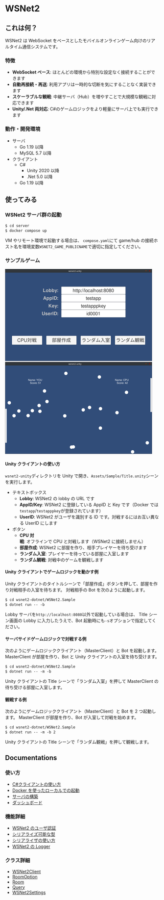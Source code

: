 # WSNet2

## これは何？

WSNet2 は WebSocket をベースとしたモバイルオンラインゲーム向けのリアルタイム通信システムです。

### 特徴

- **WebSocket ベース**: ほとんどの環境から特別な設定なく接続することができます
- **自動再接続・再送**: 利用アプリは一時的な切断を気にすることなく実装できます
- **スケーラブルな観戦**: 中継サーバ（Hub）を増やすことで大規模な観戦に対応できます
- **Unity/.Net 両対応**: C#のゲームロジックをより軽量にサーバ上でも実行できます

### 動作・開発環境

- サーバ
  - Go 1.19 以降
  - MySQL 5.7 以降
- クライアント
  - C#
    - Unity 2020 以降
    - .Net 5.0 以降
  - Go 1.19 以降

## 使ってみる

### WSNet2 サーバ群の起動

```shell
$ cd server
$ docker compose up
```

VM やリモート環境で起動する場合は、
`compose.yaml`にて game/hub の接続ホスト名を環境変数`WSNET2_GAME_PUBLICNAME`で適切に指定してください。

### サンプルゲーム

![Titleシーン](_doc/sample_title_s.png)
![Gameシーン](_doc/sample_game_s.png)

#### Unity クライアントの使い方

`wsnet2-unity`ディレクトリを Unity で開き、`Assets/Sample/Title.unity`シーンを実行します。

- テキストボックス
  - **Lobby**: WSNet2 の lobby の URL です
  - **AppID/Key**: WSNet2 に登録している AppID と Key です（Docker では`testapp`/`testapppkey`が登録されています）
  - **UserID**: WSNet2 がユーザを識別する ID です。対戦するにはお互い異なる UserID にします
- ボタン
  - **CPU 対戦**: オフラインで CPU と対戦します（WSNet2 に接続しません）
  - **部屋作成**: WSNet2 に部屋を作り、相手プレイヤーを待ち受けます
  - **ランダム入室**: プレイヤーを待っている部屋に入室します
  - **ランダム観戦**: 対戦中のゲームを観戦します

#### Unity クライアントでゲームロジックを動かす例

Unity クライアントのタイトルシーンで「部屋作成」ボタンを押して、部屋を作り対戦相手の入室を待ちます。
対戦相手の Bot を次のように起動します。

```shell
$ cd wsnet2-dotnet/WSNet2.Sample
$ dotnet run -- -b
```

Lobby サーバを`http://localhost:8080`以外で起動している場合は、
Title シーン画面の Lobby に入力したうえで、Bot 起動時にも`-s`オプションで指定してください。

#### サーバサイドゲームロジックで対戦する例

次のようにゲームロジッククライアント（MasterClient）と Bot を起動します。
MasterClient が部屋を作り、Bot と Unity クライアントの入室を待ち受けます。

```shell
$ cd wsnet2-dotnet/WSNet2.Sample
$ dotnet run -- -m -b
```

Unity クライアントの Title シーンで「ランダム入室」を押して MasterClient の待ち受ける部屋に入室します。

#### 観戦する例

次のようにゲームロジッククライアント（MasterClient）と Bot を 2 つ起動します。
MasterClient が部屋を作り、Bot が入室して対戦を始めます。

```shell
$ cd wsnet2-dotnet/WSNet2.Sample
$ dotnet run -- -m -b 2
```

Unity クライアントの Title シーンで「ランダム観戦」を押して観戦します。

## Documentations

### 使い方

- [C#クライアントの使い方](_doc/csharp_client.md)
- [Docker を使ったローカルでの起動](_doc/docker.md)
- [サーバの構築](_doc/server_setup.md)
- [ダッシュボード](wsnet2-dashboard/README-ja.md)

### 機能詳細

- [WSNet2 のユーザ認証](_doc/user_auth.md)
- [シリアライズ可能な型](_doc/serializable.md)
- [シリアライザの使い方](_doc/serializer.md)
- [WSNet2 の Logger](_doc/logger.md)

### クラス詳細

- [WSNet2Client](_doc/wsnet2client.md)
- [RoomOption](_doc/roomoption.md)
- [Room](_doc/room.md)
- [Query](_doc/query.md)
- [WSNet2Settings](_doc/wsnet2settings.md)
